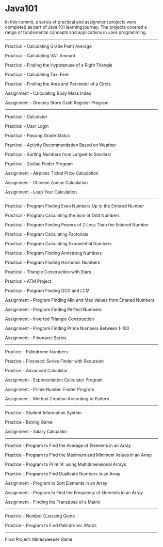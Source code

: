 # Java101

In this commit, a series of practical and assignment projects were completed as part of Java 101 learning journey. The projects covered a range of fundamental concepts and applications in Java programming.

----------------------------------------------------

Practical - Calculating Grade Point Average

Practical - Calculating VAT Amount

Practical - Finding the Hypotenuse of a Right Triangle

Practical - Calculating Taxi Fare

Practical - Finding the Area and Perimeter of a Circle

Assignment - Calculating Body Mass Index

Assignment - Grocery Store Cash Register Program

----------------------------------------------------

Practical - Calculator

Practical - User Login

Practical - Passing Grade Status

Practical - Activity Recommendation Based on Weather

Practical - Sorting Numbers from Largest to Smallest

Practical - Zodiac Finder Program

Assignment - Airplane Ticket Price Calculation

Assignment - Chinese Zodiac Calculation

Assignment - Leap Year Calculation

----------------------------------------------------
Practical - Program Finding Even Numbers Up to the Entered Number

Practical - Program Calculating the Sum of Odd Numbers

Practical - Program Finding Powers of 2 Less Than the Entered Number

Practical - Program Calculating Factorials

Practical - Program Calculating Exponential Numbers

Practical - Program Finding Armstrong Numbers

Practical - Program Finding Harmonic Numbers

Practical - Triangle Construction with Stars

Practical - ATM Project

Practical - Program Finding GCD and LCM

Assignment - Program Finding Min and Max Values from Entered Numbers

Assignment - Program Finding Perfect Numbers

Assignment - Inverted Triangle Construction

Assignment - Program Finding Prime Numbers Between 1-100

Assignment - Fibonacci Series

----------------------------------------------------

Practice - Palindrome Numbers

Practice - Fibonacci Series Finder with Recursion

Practice - Advanced Calculator

Assignment - Exponentiation Calculator Program

Assignment - Prime Number Finder Program

Assignment - Method Creation According to Pattern

----------------------------------------------------

Practice - Student Information System

Practice - Boxing Game

Assignment - Salary Calculator

----------------------------------------------------

Practice - Program to Find the Average of Elements in an Array

Practice - Program to Find the Maximum and Minimum Values in an Array

Practice - Program to Print 'A' using Multidimensional Arrays

Practice - Program to Find Duplicate Numbers in an Array

Assignment - Program to Sort Elements in an Array

Assignment - Program to Find the Frequency of Elements in an Array

Assignment - Finding the Transpose of a Matrix

----------------------------------------------------

Practice - Number Guessing Game

Practice - Program to Find Palindromic Words

----------------------------------------------------

Final Project: Minesweeper Game
